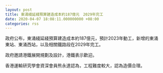 ```yaml
---
layout: post
title: 東涌綫延綫預算建造成本約187億元　2029年完工
date: 2020-04-07 18:08:11.000000000 +08:00
categories: rss
---
```


政府公布，東涌綫延綫預算建造成本約187億元，預計2023年動工，新增的東涌東站、東涌西站，以及相關鐵路段在2029年完工。

政府邀請港鐵展開規劃及設計，港鐵表示歡迎。

香港運輸研究學會資深會員熊永達認為，工程難度較大，認為造價合理。
